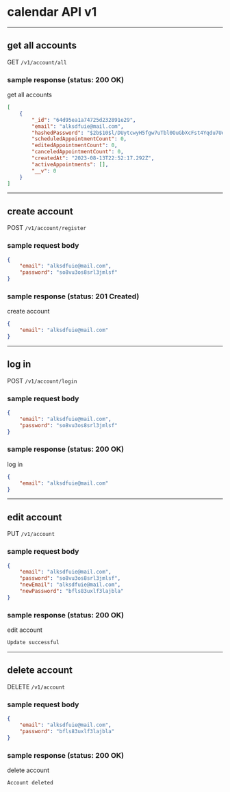 # calendar API v1

----------------------------------------

## get all accounts

GET `/v1/account/all`

### sample response (status: 200 OK)

get all accounts

```json
[
    {
        "_id": "64d95ea1a74725d232891e29",
        "email": "alksdfuie@mail.com",
        "hashedPassword": "$2b$10$l/DUytcwyH5fgw7uTbl0OuGbXcFst4Yqdu7Ueh73GhdQYBnkAkiCC",
        "scheduledAppointmentCount": 0,
        "editedAppointmentCount": 0,
        "canceledAppointmentCount": 0,
        "createdAt": "2023-08-13T22:52:17.292Z",
        "activeAppointments": [],
        "__v": 0
    }
]
```

----------------------------------------

## create account

POST `/v1/account/register`

### sample request body

```json
{
    "email": "alksdfuie@mail.com",
    "password": "so8vu3os8srl3jmlsf"
}
```

### sample response (status: 201 Created)

create account

```json
{
    "email": "alksdfuie@mail.com"
}
```

----------------------------------------

## log in

POST `/v1/account/login`

### sample request body

```json
{
    "email": "alksdfuie@mail.com",
    "password": "so8vu3os8srl3jmlsf"
}
```

### sample response (status: 200 OK)

log in

```json
{
    "email": "alksdfuie@mail.com"
}
```

----------------------------------------

## edit account

PUT `/v1/account`

### sample request body

```json
{
    "email": "alksdfuie@mail.com",
    "password": "so8vu3os8srl3jmlsf",
    "newEmail": "alksdfuie@mail.com",
    "newPassword": "bfls83uxlf3lajbla"
}
```

### sample response (status: 200 OK)

edit account

```html
Update successful
```

----------------------------------------

## delete account

DELETE `/v1/account`

### sample request body

```json
{
    "email": "alksdfuie@mail.com",
    "password": "bfls83uxlf3lajbla"
}
```

### sample response (status: 200 OK)

delete account

```html
Account deleted
```

